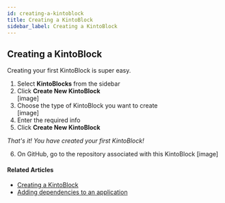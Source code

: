 ```yaml
---
id: creating-a-kintoblock
title: Creating a KintoBlock
sidebar_label: Creating a KintoBlock
---
```


## Creating a KintoBlock

Creating your first KintoBlock is super easy.

1. Select **KintoBlocks** from the sidebar
2. Click **Create New KintoBlock**  
[image]
3. Choose the type of KintoBlock you want to create  
[image]
4. Enter the required info
5. Click **Create New KintoBlock**  

_That's it! You have created your first KintoBlock!_  

6. On GitHub, go to the repository associated with this KintoBlock
[image]

#### Related Articles

* [Creating a KintoBlock](creating-a-kintoblock.md)
* [Adding dependencies to an application](adding-dependencies-kintoblock.md)
